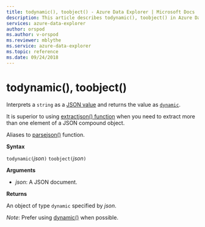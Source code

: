 ```yaml
---
title: todynamic(), toobject() - Azure Data Explorer | Microsoft Docs
description: This article describes todynamic(), toobject() in Azure Data Explorer.
services: azure-data-explorer
author: orspod
ms.author: v-orspod
ms.reviewer: mblythe
ms.service: azure-data-explorer
ms.topic: reference
ms.date: 09/24/2018
---
```

# todynamic(), toobject()

Interprets a `string` as a [JSON value](https://json.org/) and returns the value as [`dynamic`](./scalar-data-types/dynamic.md). 

It is superior to using [extractjson() function](./extractjsonfunction.md)
when you need to extract more than one element of a JSON compound object.

Aliases to [parsejson()](./parsejsonfunction.md) function.

**Syntax**

`todynamic(`*json*`)`
`toobject(`*json*`)`

**Arguments**

* *json*: A JSON document.

**Returns**

An object of type `dynamic` specified by *json*.

*Note*: Prefer using [dynamic()](./scalar-data-types/dynamic.md) when possible.